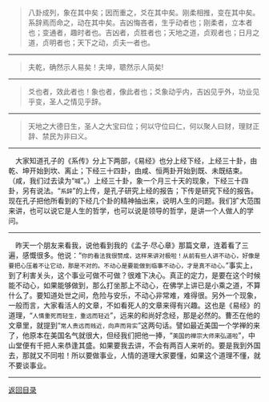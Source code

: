 > 八卦成列，象在其中矣；因而重之，爻在其中矣。刚柔相推，变在其中矣。系辞焉而命之，动在其中矣。吉凶悔吝者，生乎动者也；刚柔者，立本者也；变通者，趣时者也。吉凶者，贞胜者也；天地之道，贞观者也；日月之道，贞明者也；天下之动，贞夫一者也。
___
> 夫乾，确然示人易矣！夫坤，聩然示人简矣!
___
> 爻也者，效此者也！象也者，像此者也；爻象动乎内，吉凶见乎外，功业见乎变，圣人之情见乎辞。
___
> 天地之大德日生，圣人之大宝曰位；何以守位曰仁，何以聚人曰财，理财正辞、禁民为非曰义。
___
&emsp;大家知道孔子的《系传》分上下两部，《易经》也分上经下经，上经三十卦，由乾、坤开始到坎、离止；下经三十四卦，由咸、恒两卦开始到既、未既结束。（咸，我们过去读为“``喊``”。）上经三十卦，象一个月三十天的现象，下经三十四卦，另有说法。“``系辞``”的上传，是孔子研究上经的报告；下传是研究下经的报告。现在孔子把他所看到的下经几个卦的精神抽出来，说明人生的问题。我们扩大范围来讲，也可以说它是人生的哲学，也可以说是领导的哲学，是讲一个人做人的学问。
___
&emsp;昨天一个朋友来看我，说他看到我的《孟子·尽心章》那篇文章，连着看了三遍，感慨很多。他说：“``你的看法我很赞成，这样来讲对极啦！从前有些人讲不动心，好像是要把心压着不让它动，那是不对的。不动心是要能做到临事不动心，才是真不动心。``”事实上，到了利害关头，这个事业可做不可做？很难下决心。真正的定力，是要在这个时候能不动心，如果能够做到，那么打坐那上不动心，在佛学上讲已是小乘之道，不算什么了。要知道处世之间，危险与安乐，不动心非常难，难得很。另外一个现象，一般而言，大家看活人的文章，不如看死人的文章来得有兴趣。这也是《易经》的道理，“``人情重死而轻生，重远而轻近``”，远来的和尚好念经，那是必然的。曹丕在他的文章里，就提到“``常人贵远而贱近，向声而背实``”这两句话。譬如最近美国一个学禅的来了，他原本在美国名气就很大，但经我们把他一捧，“``美国的禅宗大师来弘道啦``”，中山堂便有千把人来恭逢其盛。如果要我去讲，不会有两百人来听的。要是我到外国去，那就又不同啦！所以要做事业，人情的道理大家要懂，如果这个道理不懂，就不要谈事业。
___
[返回目录](../../master/README.md#目录)